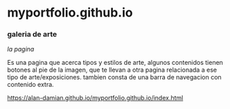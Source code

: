 # myportfolio.github.io

### galeria de arte

_la pagina_

Es una pagina que acerca tipos y estilos de arte, algunos contenidos tienen botones al pie de la imagen, que te llevan a otra pagina relacionada a ese tipo de arte/exposiciones. tambien consta de una barra de navegacion con contenido extra.

https://alan-damian.github.io/myportfolio.github.io/index.html